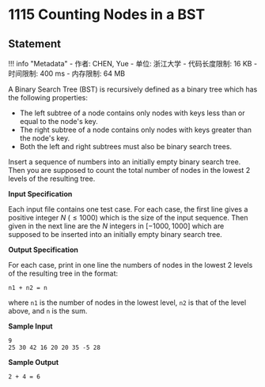 
# 1115 Counting Nodes in a BST

## Statement

!!! info "Metadata"
    - 作者: CHEN, Yue
    - 单位: 浙江大学
    - 代码长度限制: 16 KB
    - 时间限制: 400 ms
    - 内存限制: 64 MB

A Binary Search Tree (BST) is recursively defined as a binary tree which has the following properties:

- The left subtree of a node contains only nodes with keys less than or equal to the node's key.
- The right subtree of a node contains only nodes with keys greater than the node's key.
- Both the left and right subtrees must also be binary search trees.

Insert a sequence of numbers into an initially empty binary search tree. Then you are supposed to count the total number of nodes in the lowest 2 levels of the resulting tree.

**Input Specification**

Each input file contains one test case. For each case, the first line gives a positive integer $N$ ($\le 1000$) which is the size of the input sequence. Then given in the next line are the $N$ integers in $[-1000, 1000]$ which are supposed to be inserted into an initially empty binary search tree.

**Output Specification**

For each case, print in one line the numbers of nodes in the lowest 2 levels of the resulting tree in the format:
```
n1 + n2 = n
```
where `n1` is the number of nodes in the lowest level, `n2` is that of the level above, and `n` is the sum.

**Sample Input**
```plaintext
9
25 30 42 16 20 20 35 -5 28
```

**Sample Output**
```plaintext
2 + 4 = 6
```

